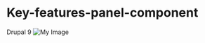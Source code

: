 # Key-features-panel-component
Drupal 9
![My Image](key-features-panel/key-feature-panel-desktop.png)
